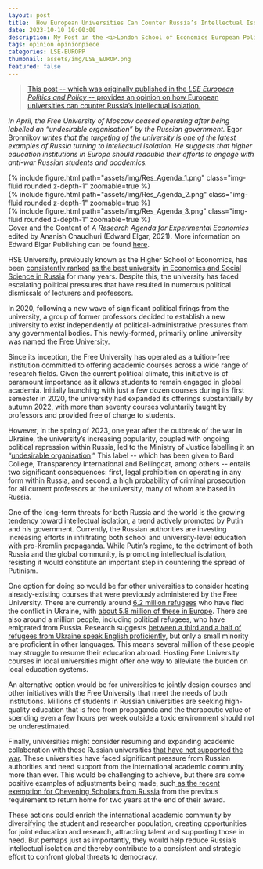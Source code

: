 ```yaml
---
layout: post
title:  How European Universities Can Counter Russia’s Intellectual Isolation
date: 2023-10-10 10:00:00
description: My Post in the <i>London School of Economics European Politics and Policy</i>
tags: opinion opinionpiece
categories: LSE-EUROPP
thumbnail: assets/img/LSE_EUROP.png
featured: false
---
```


> <a href="https://blogs.lse.ac.uk/europpblog/2023/10/10/how-european-universities-can-counter-russias-intellectual-isolation/">This post --
> which was originally published in the <i>LSE European Politics and Policy</i> -- provides
> an opinion on how European universities can counter Russia’s intellectual isolation.</a>


_In April, the Free University of Moscow ceased operating after being labelled an “undesirable organisation” 
by the Russian government._ Egor Bronnikov _writes that the targeting of the university is one of the latest 
examples of Russia turning to intellectual isolation. He suggests that higher education institutions in Europe 
should redouble their efforts to engage with anti-war Russian students and academics._



<div class="row mt-3">
    <div class="col-sm mt-3 mt-md-0">
        {% include figure.html path="assets/img/Res_Agenda_1.png" class="img-fluid rounded z-depth-1" zoomable=true %}
    </div>
    <div class="col-sm mt-3 mt-md-0">
        {% include figure.html path="assets/img/Res_Agenda_2.png" class="img-fluid rounded z-depth-1" zoomable=true %}
    </div>
    <div class="col-sm mt-3 mt-md-0">
        {% include figure.html path="assets/img/Res_Agenda_3.png" class="img-fluid rounded z-depth-1" zoomable=true %}
    </div>
</div>
<div class="caption">
    Cover and the Content of <i>A Research Agenda for Experimental Economics</i> edited by Ananish Chaudhuri (Edward Elgar, 2021). More information on Edward Elgar Publishing can be found <a href="https://www.e-elgar.com/shop/gbp/a-research-agenda-for-experimental-economics-9781789909845.html">here</a>.
</div>




HSE University, previously known as the Higher School of Economics, 
has been [consistently ranked](https://www.topuniversities.com/university-rankings/university-subject-rankings/2022/economics-econometrics?&countries=ru) 
[as the best university](https://www.shanghairanking.com/rankings/gras/2022/RS0501)
[in Economics and Social Science in Russia](https://www.usnews.com/education/best-global-universities/search?region=europe&country=russia&subject=economics-business)
for many years. 
Despite this, the university 
has faced escalating political pressures that have resulted 
in numerous political dismissals of lecturers and professors.

In 2020, following a new wave of significant political firings from 
the university, a group of former professors decided to establish 
a new university to exist independently of political-administrative 
pressures from any governmental bodies. This newly-formed, 
primarily online university was named the [Free University](https://freemoscow.university/?lang=en).

Since its inception, the Free University has operated as a tuition-free 
institution committed to offering academic courses across a wide range of 
research fields. Given the current political climate, this initiative is 
of paramount importance as it allows students to remain engaged in 
global academia. Initially launching with just a few dozen courses 
during its first semester in 2020, the university had expanded its 
offerings substantially by autumn 2022, with more than seventy courses 
voluntarily taught by professors and provided free of charge to students.

However, in the spring of 2023, one year after the outbreak of the war 
in Ukraine, the university’s increasing popularity, coupled with ongoing 
political repression within Russia, led to the Ministry of Justice 
labelling it an “[undesirable organisation](https://www.timeshighereducation.com/news/moscows-free-university-branded-undesirable-kremlin-closes-doors).”
This label -- which has 
been given to Bard College, Transparency International and Bellingcat, 
among others -- entails two significant consequences: first, 
legal prohibition on operating in any form within Russia, and second, 
a high probability of criminal prosecution for all current professors 
at the university, many of whom are based in Russia.

One of the long-term threats for both Russia and the world is the growing 
tendency toward intellectual isolation, a trend actively promoted by Putin 
and his government. Currently, the Russian authorities are investing 
increasing efforts in infiltrating both school and university-level 
education with pro-Kremlin propaganda. While Putin’s regime, 
to the detriment of both Russia and the global community, is promoting 
intellectual isolation, resisting it would constitute an important step 
in countering the spread of Putinism.

One option for doing so would be for other universities to consider 
hosting already-existing courses that were previously administered by 
the Free University. There are currently around [6.2 million refugees](https://data.unhcr.org/en/situations/ukraine) 
who have fled the conflict in Ukraine, with [about 5.8 million of these in Europe](https://data.unhcr.org/en/situations/ukraine). 
There are also around a million people, including political refugees, 
who have emigrated from Russia. Research suggests [between a third and a 
half of refugees from Ukraine speak English proficiently](https://www.oecd.org/ukraine-hub/policy-responses/what-we-know-about-the-skills-and-early-labour-market-outcomes-of-refugees-from-ukraine-c7e694aa/), but only a 
small minority are proficient in other languages. This means several 
million of these people may struggle to resume their education abroad. 
Hosting Free University courses in local universities might offer one 
way to alleviate the burden on local education systems.

An alternative option would be for universities to jointly design 
courses and other initiatives with the Free University that meet 
the needs of both institutions. Millions of students in Russian 
universities are seeking high-quality education that is free from 
propaganda and the therapeutic value of spending even a few hours 
per week outside a toxic environment should not be underestimated.

Finally, universities might consider resuming and expanding academic 
collaboration with those Russian universities [that have not supported 
the war](https://www.eua.eu/news/842:eua-suspends-membership-of-12-russian-universities-following-statement-by-university-leaders.html?utm_source=twitter&utm_medium=social&utm_campaign=social-twitter-07-03-2022). These universities have faced significant pressure from 
Russian authorities and need support from the international 
academic community more than ever. This would be challenging 
to achieve, but there are some positive examples of adjustments 
being made, such[ as the recent exemption for Chevening Scholars 
from Russia](https://www.chevening.org/scholarship/russia/) from the previous requirement to return home for 
two years at the end of their award.

These actions could enrich the international academic community 
by diversifying the student and researcher population, creating 
opportunities for joint education and research, attracting talent 
and supporting those in need. But perhaps just as importantly, 
they would help reduce Russia’s intellectual isolation and thereby 
contribute to a consistent and strategic effort to confront global 
threats to democracy.
